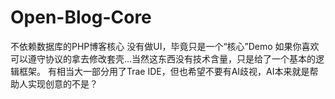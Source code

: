 # Open-Blog-Core
不依赖数据库的PHP博客核心 
没有做UI，毕竟只是一个“核心”Demo 
如果你喜欢可以遵守协议的拿去修改套壳...当然这东西没有技术含量，只是给了一个基本的逻辑框架。 
有相当大一部分用了Trae IDE，但也希望不要有AI歧视，AI本来就是帮助人实现创意的不是？
